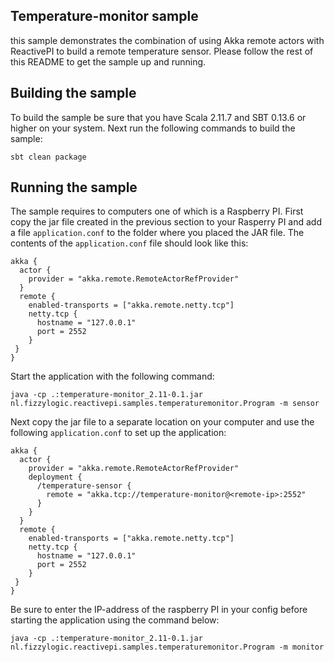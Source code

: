 Temperature-monitor sample
--------------------------
this sample demonstrates the combination of using Akka remote actors with ReactivePI to build a remote temperature
sensor. Please follow the rest of this README to get the sample up and running.

## Building the sample
To build the sample be sure that you have Scala 2.11.7 and SBT 0.13.6 or higher on your system.
Next run the following commands to build the sample:

```
sbt clean package
```

## Running the sample
The sample requires to computers one of which is a Raspberry PI.
First copy the jar file created in the previous section to your Rasperry PI and 
add a file `application.conf` to the folder where you placed the JAR file.
The contents of the `application.conf` file should look like this:

```
akka {
  actor {
    provider = "akka.remote.RemoteActorRefProvider"
  }
  remote {
    enabled-transports = ["akka.remote.netty.tcp"]
    netty.tcp {
      hostname = "127.0.0.1"
      port = 2552
    }
 }
}
```

Start the application with the following command:

```
java -cp .:temperature-monitor_2.11-0.1.jar nl.fizzylogic.reactivepi.samples.temperaturemonitor.Program -m sensor
```

Next copy the jar file to a separate location on your computer and use the following `application.conf`
to set up the application:

```
akka {
  actor {
    provider = "akka.remote.RemoteActorRefProvider"
    deployment {
      /temperature-sensor {
        remote = "akka.tcp://temperature-monitor@<remote-ip>:2552"
      }
    }
  }
  remote {
    enabled-transports = ["akka.remote.netty.tcp"]
    netty.tcp {
      hostname = "127.0.0.1"
      port = 2552
    }
 }
}
```

Be sure to enter the IP-address of the raspberry PI in your config before starting the application using the command below:

```
java -cp .:temperature-monitor_2.11-0.1.jar nl.fizzylogic.reactivepi.samples.temperaturemonitor.Program -m monitor
```